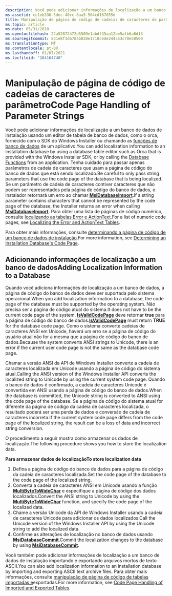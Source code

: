 ```yaml
---
description: Você pode adicionar informações de localização a um banco de dados de instalação usando um editor de tabela de banco de dados, como o orca, fornecido com o SDK do Windows Installer ou chamando as funções de banco de dados de um aplicativo.
ms.assetid: cc1eb336-5dec-40cc-8aa5-564cd167855d
title: Manipulação de página de código de cadeias de caracteres de parâmetro
ms.topic: article
ms.date: 05/31/2018
ms.openlocfilehash: 22a52872472d5509e1abdf35aa12be5afb6a8d13
ms.sourcegitcommit: 831e8f3db78ab820e1710cede244553c70e50500
ms.translationtype: MT
ms.contentlocale: pt-BR
ms.lasthandoff: 01/07/2021
ms.locfileid: "104164740"
---
```

# <a name="code-page-handling-of-parameter-strings"></a><span data-ttu-id="14f81-103">Manipulação de página de código de cadeias de caracteres de parâmetro</span><span class="sxs-lookup"><span data-stu-id="14f81-103">Code Page Handling of Parameter Strings</span></span>

<span data-ttu-id="14f81-104">Você pode adicionar informações de localização a um banco de dados de instalação usando um editor de tabela de banco de dados, como o orca, fornecido com o SDK do Windows Installer ou chamando as [funções de banco de dados](database-functions.md) de um aplicativo.</span><span class="sxs-lookup"><span data-stu-id="14f81-104">You can add localization information to an installation database by using a database table editor such as Orca that is provided with the Windows Installer SDK, or by calling the [Database Functions](database-functions.md) from an application.</span></span> <span data-ttu-id="14f81-105">Tenha cuidado para passar apenas parâmetros de cadeia de caracteres que usam a página de código do banco de dados que está sendo localizado.</span><span class="sxs-lookup"><span data-stu-id="14f81-105">Be careful to only pass string parameters that use the code page of the database that is being localized.</span></span> <span data-ttu-id="14f81-106">Se um parâmetro de cadeia de caracteres contiver caracteres que não podem ser representados pela página de código do banco de dados, o instalador retornará um erro ao chamar [**MsiDatabaseImport**](/windows/desktop/api/Msiquery/nf-msiquery-msidatabaseimporta).</span><span class="sxs-lookup"><span data-stu-id="14f81-106">If a string parameter contains characters that cannot be represented by the code page of the database, the Installer returns an error when calling [**MsiDatabaseImport**](/windows/desktop/api/Msiquery/nf-msiquery-msidatabaseimporta).</span></span> <span data-ttu-id="14f81-107">Para obter uma lista de páginas de código numérico, consulte [localizando as tabelas Error e ActionText](localizing-the-error-and-actiontext-tables.md).</span><span class="sxs-lookup"><span data-stu-id="14f81-107">For a list of numeric code pages, see [Localizing the Error and ActionText Tables](localizing-the-error-and-actiontext-tables.md).</span></span>

<span data-ttu-id="14f81-108">Para obter mais informações, consulte [determinando a página de código de um banco de dados de instalação](determining-an-installation-database-s-code-page.md).</span><span class="sxs-lookup"><span data-stu-id="14f81-108">For more information, see [Determining an Installation Database's Code Page](determining-an-installation-database-s-code-page.md).</span></span>

## <a name="adding-localization-information-to-a-database"></a><span data-ttu-id="14f81-109">Adicionando informações de localização a um banco de dados</span><span class="sxs-lookup"><span data-stu-id="14f81-109">Adding Localization Information to a Database</span></span>

<span data-ttu-id="14f81-110">Quando você adiciona informações de localização a um banco de dados, a página de código do banco de dados deve ser suportada pelo sistema operacional.</span><span class="sxs-lookup"><span data-stu-id="14f81-110">When you add localization information to a database, the code page of the database must be supported by the operating system.</span></span> <span data-ttu-id="14f81-111">Não precisa ser a página de código atual do sistema.</span><span class="sxs-lookup"><span data-stu-id="14f81-111">It does not have to be the current code page of the system.</span></span> <span data-ttu-id="14f81-112">[**IsValidCodePage**](/windows/desktop/api/winnls/nf-winnls-isvalidcodepage) deve retornar **true** para a página de código do banco de dados.</span><span class="sxs-lookup"><span data-stu-id="14f81-112">[**IsValidCodePage**](/windows/desktop/api/winnls/nf-winnls-isvalidcodepage) must return **TRUE** for the database code page.</span></span> <span data-ttu-id="14f81-113">Como o sistema converte cadeias de caracteres ANSI em Unicode, haverá um erro se a página de código do usuário atual não for a mesma que a página de código do banco de dados.</span><span class="sxs-lookup"><span data-stu-id="14f81-113">Because the system converts ANSI strings to Unicode, there is an error if the current user code page is not the same as the database code page.</span></span>

<span data-ttu-id="14f81-114">Chamar a versão ANSI da API de Windows Installer converte a cadeia de caracteres localizada em Unicode usando a página de código do sistema atual.</span><span class="sxs-lookup"><span data-stu-id="14f81-114">Calling the ANSI version of the Windows Installer API converts the localized string to Unicode by using the current system code page.</span></span> <span data-ttu-id="14f81-115">Quando o banco de dados é confirmado, a cadeia de caracteres Unicode é convertida em ANSI usando a página de código do banco de dados.</span><span class="sxs-lookup"><span data-stu-id="14f81-115">When the database is committed, the Unicode string is converted to ANSI using the code page of the database.</span></span> <span data-ttu-id="14f81-116">Se a página de código do sistema atual for diferente da página de código da cadeia de caracteres localizada, o resultado poderá ser uma perda de dados e conversão de cadeia de caracteres incorreta.</span><span class="sxs-lookup"><span data-stu-id="14f81-116">If the current system code page differs from the code page of the localized string, the result can be a loss of data and incorrect string conversion.</span></span>

<span data-ttu-id="14f81-117">O procedimento a seguir mostra como armazenar os dados de localização.</span><span class="sxs-lookup"><span data-stu-id="14f81-117">The following procedure shows you how to store the localization data.</span></span>

<span data-ttu-id="14f81-118">**Para armazenar dados de localização**</span><span class="sxs-lookup"><span data-stu-id="14f81-118">**To store localization data**</span></span>

1.  <span data-ttu-id="14f81-119">Defina a página de código do banco de dados para a página de código da cadeia de caracteres localizada.</span><span class="sxs-lookup"><span data-stu-id="14f81-119">Set the code page of the database to the code page of the localized string.</span></span>
2.  <span data-ttu-id="14f81-120">Converta a cadeia de caracteres ANSI em Unicode usando a função [**MultiByteToWideChar**](/windows/desktop/api/stringapiset/nf-stringapiset-multibytetowidechar) e especifique a página de código dos dados localizados.</span><span class="sxs-lookup"><span data-stu-id="14f81-120">Convert the ANSI string to Unicode by using the [**MultiByteToWideChar**](/windows/desktop/api/stringapiset/nf-stringapiset-multibytetowidechar) function, and specify the code page of the localized data.</span></span>
3.  <span data-ttu-id="14f81-121">Chame a versão Unicode da API de Windows Installer usando a cadeia de caracteres Unicode para adicionar os dados localizados.</span><span class="sxs-lookup"><span data-stu-id="14f81-121">Call the Unicode version of the Windows Installer API by using the Unicode string to add the localized data.</span></span>
4.  <span data-ttu-id="14f81-122">Confirme as alterações de localização no banco de dados usando [**MsiDatabaseCommit**](/windows/desktop/api/Msiquery/nf-msiquery-msidatabasecommit).</span><span class="sxs-lookup"><span data-stu-id="14f81-122">Commit the localization changes to the database by using [**MsiDatabaseCommit**](/windows/desktop/api/Msiquery/nf-msiquery-msidatabasecommit).</span></span>

<span data-ttu-id="14f81-123">Você também pode adicionar informações de localização a um banco de dados de instalação importando e exportando arquivos mortos de texto ASCII.</span><span class="sxs-lookup"><span data-stu-id="14f81-123">You can also add localization information to an installation database by importing and exporting ASCII text archive files.</span></span> <span data-ttu-id="14f81-124">Para obter mais informações, consulte [manipulação de página de código de tabelas importadas e](code-page-handling-of-imported-and-exported-tables.md)exportadas.</span><span class="sxs-lookup"><span data-stu-id="14f81-124">For more information, see [Code Page Handling of Imported and Exported Tables](code-page-handling-of-imported-and-exported-tables.md).</span></span>

 

 
